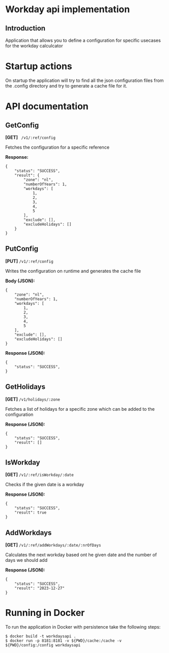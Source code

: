 # Workday api implementation

## Introduction
Application that allows you to define a configuration for specific usecases for the workday calculcator

# Startup actions
On startup the application will try to find all the json configuration files from the .config directory and try to generate a cache file for it.

# API documentation
## GetConfig
**[GET]** ``` /v1/:ref/config```

Fetches the configuration for a specific reference

**Response:**
```
{
    "status": "SUCCESS",
    "result": {
        "zone": "nl",
        "numberOfYears": 1,
        "workdays": [
            1,
            2,
            3,
            4,
            5
        ],
        "exclude": [],
        "excludeHolidays": []
    }
}
```

## PutConfig
**[PUT]** ```/v1/:ref/config```

Writes the configuration on runtime and generates the cache file

**Body (JSON):**
```
{
    "zone": "nl",
    "numberOfYears": 1,
    "workdays": [
        1,
        2,
        3,
        4,
        5
    ],
    "exclude": [],
    "excludeHolidays": []
}
```

**Response (JSON):**
```
{
    "status": "SUCCESS",
}
```

## GetHolidays
**[GET]** ```/v1/holidays/:zone```

Fetches a list of holidays for a specific zone which can be added to the configuration

**Response (JSON):**
```
{
    "status": "SUCCESS",
    "result": []
}
```

## IsWorkday
**[GET]** ```/v1/:ref/isWorkday/:date```

Checks if the given date is a workday

**Response (JSON):**
```
{
    "status": "SUCCESS",
    "result": true
}
```

## AddWorkdays
**[GET]** ```/v1/:ref/addWorkdays/:date/:nrOfDays```

Calculates the next workday based ont he given date and the number of days we should add

**Response (JSON):**
```
{
    "status": "SUCCESS",
    "result": "2023-12-27"
}
```

# Running in Docker
To run the application in Docker with persistence take the following steps:
```
$ docker build -t workdaysapi .
$ docker run -p 8181:8181 -v ${PWD}/cache:/cache -v ${PWD}/config:/config workdaysapi
```
